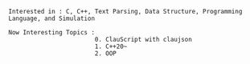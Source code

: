     Interested in : C, C++, Text Parsing, Data Structure, Programming Language, and Simulation
    
    Now Interesting Topics :
                            0. ClauScript with claujson
                            1. C++20~ 
                            2. OOP 
